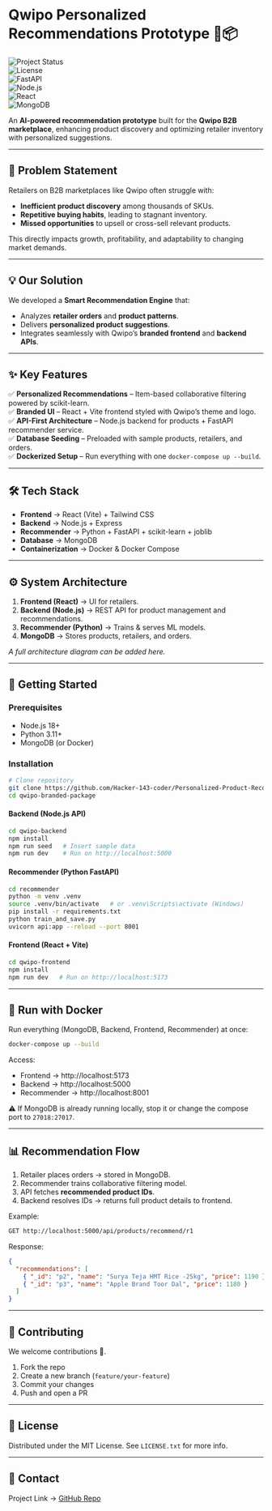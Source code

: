# Qwipo Personalized Recommendations Prototype 🎯📦  

![Project Status](https://img.shields.io/badge/status-in%20progress-yellow)  
![License](https://img.shields.io/badge/license-MIT-blue.svg)  
![FastAPI](https://img.shields.io/badge/FastAPI-009688?style=for-the-badge&logo=fastapi&logoColor=white)  
![Node.js](https://img.shields.io/badge/Node.js-339933?style=for-the-badge&logo=nodedotjs&logoColor=white)  
![React](https://img.shields.io/badge/React-20232A?style=for-the-badge&logo=react&logoColor=61DAFB)  
![MongoDB](https://img.shields.io/badge/MongoDB-47A248?style=for-the-badge&logo=mongodb&logoColor=white)  

An **AI-powered recommendation prototype** built for the **Qwipo B2B marketplace**, enhancing product discovery and optimizing retailer inventory with personalized suggestions.  

---

## 🎯 Problem Statement  

Retailers on B2B marketplaces like Qwipo often struggle with:  
- **Inefficient product discovery** among thousands of SKUs.  
- **Repetitive buying habits**, leading to stagnant inventory.  
- **Missed opportunities** to upsell or cross-sell relevant products.  

This directly impacts growth, profitability, and adaptability to changing market demands.  

---

## 💡 Our Solution  

We developed a **Smart Recommendation Engine** that:  
- Analyzes **retailer orders** and **product patterns**.  
- Delivers **personalized product suggestions**.  
- Integrates seamlessly with Qwipo’s **branded frontend** and **backend APIs**.  

---

## ✨ Key Features  

✅ **Personalized Recommendations** – Item-based collaborative filtering powered by scikit-learn.  
✅ **Branded UI** – React + Vite frontend styled with Qwipo’s theme and logo.  
✅ **API-First Architecture** – Node.js backend for products + FastAPI recommender service.  
✅ **Database Seeding** – Preloaded with sample products, retailers, and orders.  
✅ **Dockerized Setup** – Run everything with one `docker-compose up --build`.  

---

## 🛠️ Tech Stack  

* **Frontend** → React (Vite) + Tailwind CSS  
* **Backend** → Node.js + Express  
* **Recommender** → Python + FastAPI + scikit-learn + joblib  
* **Database** → MongoDB  
* **Containerization** → Docker & Docker Compose  

---

## ⚙️ System Architecture  

1. **Frontend (React)** → UI for retailers.  
2. **Backend (Node.js)** → REST API for product management and recommendations.  
3. **Recommender (Python)** → Trains & serves ML models.  
4. **MongoDB** → Stores products, retailers, and orders.  

*A full architecture diagram can be added here.*  

---

## 🚀 Getting Started  

### Prerequisites  
- Node.js 18+  
- Python 3.11+  
- MongoDB (or Docker)  

### Installation  

```bash
# Clone repository
git clone https://github.com/Hacker-143-coder/Personalized-Product-Recommendations-for-Enhanced-Retailer-Experience
cd qwipo-branded-package
```

#### Backend (Node.js API)  
```bash
cd qwipo-backend
npm install
npm run seed   # Insert sample data
npm run dev    # Run on http://localhost:5000
```

#### Recommender (Python FastAPI)  
```bash
cd recommender
python -m venv .venv
source .venv/bin/activate   # or .venv\Scripts\activate (Windows)
pip install -r requirements.txt
python train_and_save.py
uvicorn api:app --reload --port 8001
```

#### Frontend (React + Vite)  
```bash
cd qwipo-frontend
npm install
npm run dev   # Run on http://localhost:5173
```

---

## 🐳 Run with Docker  

Run everything (MongoDB, Backend, Frontend, Recommender) at once:  

```bash
docker-compose up --build
```

Access:  
- Frontend → http://localhost:5173  
- Backend → http://localhost:5000  
- Recommender → http://localhost:8001  

⚠️ If MongoDB is already running locally, stop it or change the compose port to `27018:27017`.  

---

## 📊 Recommendation Flow  

1. Retailer places orders → stored in MongoDB.  
2. Recommender trains collaborative filtering model.  
3. API fetches **recommended product IDs**.  
4. Backend resolves IDs → returns full product details to frontend.  

Example:  

```bash
GET http://localhost:5000/api/products/recommend/r1
```

Response:  

```json
{
  "recommendations": [
    { "_id": "p2", "name": "Surya Teja HMT Rice -25kg", "price": 1190 },
    { "_id": "p3", "name": "Apple Brand Toor Dal", "price": 1180 }
  ]
}
```

---

## 🤝 Contributing  

We welcome contributions 🚀.  
1. Fork the repo  
2. Create a new branch (`feature/your-feature`)  
3. Commit your changes  
4. Push and open a PR  

---

## 📄 License  

Distributed under the MIT License. See `LICENSE.txt` for more info.  

---

## 📧 Contact  

Project Link → [GitHub Repo](https://github.com/Hacker-143-coder/Personalized-Product-Recommendations-for-Enhanced-Retailer-Experience)  
